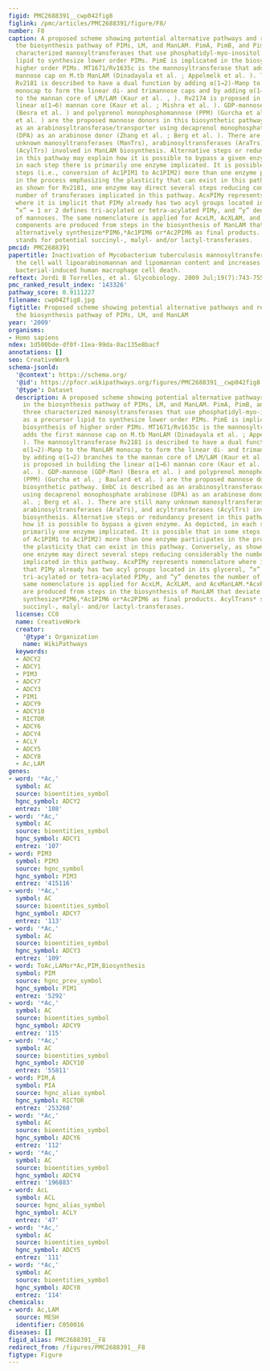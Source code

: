 ```yaml
---
figid: PMC2688391__cwp042fig8
figlink: /pmc/articles/PMC2688391/figure/F8/
number: F8
caption: A proposed scheme showing potential alternative pathways and redundancy in
  the biosynthesis pathway of PIMs, LM, and ManLAM. PimA, PimB, and PimC are three
  characterized manosyltransferases that use phosphatidyl-myo-inositol (PI) as a precursor
  lipid to synthesize lower order PIMs. PimE is implicated in the biosynthesis of
  higher order PIMs. MT1671/Rv1635c is the mannosyltransferase that adds the first
  mannose cap on M.tb ManLAM (Dinadayala et al. ; Appelmelk et al. ). The mannosyltransferase
  Rv2181 is described to have a dual function by adding α(1→2)-Manp to the ManLAM
  monocap to form the linear di- and trimannose caps and by adding α(1→2) branches
  to the mannan core of LM/LAM (Kaur et al. , ). Rv2174 is proposed in building the
  linear α(1→6) mannan core (Kaur et al. ; Mishra et al. ). GDP-mannose (GDP-Man)
  (Besra et al. ) and polyprenol monophosphomannose (PPM) (Gurcha et al. ; Baulard
  et al. ) are the proposed mannose donors in this biosynthetic pathway. EmbC is described
  as an arabinosyltransferase/transporter using decaprenol monophosphate arabinose
  (DPA) as an arabinose donor (Zhang et al. ; Berg et al. ). There are still many
  unknown manosyltransferases (ManTrs), arabinosyltransferases (AraTrs), and acyltransferases
  (AcylTrs) involved in ManLAM biosynthesis. Alternative steps or redundancy present
  in this pathway may explain how it is possible to bypass a given enzyme. As depicted,
  in each step there is primarily one enzyme implicated. It is possible that in some
  steps (i.e., conversion of Ac1PIM1 to Ac1PIM2) more than one enzyme participates
  in the process emphasizing the plasticity that can exist in this pathway. Conversely,
  as shown for Rv2181, one enzyme may direct several steps reducing considerably the
  number of transferases implicated in this pathway. AcxPIMy represents nomenclature
  where it is implicit that PIMy already has two acyl groups located in its glycerol,
  “x” = 1 or 2 defines tri-acylated or tetra-acylated PIMy, and “y” denotes the number
  of mannoses. The same nomenclature is applied for AcxLM, AcXLAM, and AcxManLAM.*AcxPIMy
  components are produced from steps in the biosynthesis of ManLAM that deviate to
  alternatively synthesize*PIM6,*Ac1PIM6 or*Ac2PIM6 as final products. AcylTrans*
  stands for potential succinyl-, malyl- and/or lactyl-transferases.
pmcid: PMC2688391
papertitle: Inactivation of Mycobacterium tuberculosis mannosyltransferase pimB reduces
  the cell wall lipoarabinomannan and lipomannan content and increases the rate of
  bacterial-induced human macrophage cell death.
reftext: Jordi B Torrelles, et al. Glycobiology. 2009 Jul;19(7):743-755.
pmc_ranked_result_index: '143326'
pathway_score: 0.9111227
filename: cwp042fig8.jpg
figtitle: Proposed scheme showing potential alternative pathways and redundancy in
  the biosynthesis pathway of PIMs, LM, and ManLAM
year: '2009'
organisms:
- Homo sapiens
ndex: 1d500bde-df0f-11ea-99da-0ac135e8bacf
annotations: []
seo: CreativeWork
schema-jsonld:
  '@context': https://schema.org/
  '@id': https://pfocr.wikipathways.org/figures/PMC2688391__cwp042fig8.html
  '@type': Dataset
  description: A proposed scheme showing potential alternative pathways and redundancy
    in the biosynthesis pathway of PIMs, LM, and ManLAM. PimA, PimB, and PimC are
    three characterized manosyltransferases that use phosphatidyl-myo-inositol (PI)
    as a precursor lipid to synthesize lower order PIMs. PimE is implicated in the
    biosynthesis of higher order PIMs. MT1671/Rv1635c is the mannosyltransferase that
    adds the first mannose cap on M.tb ManLAM (Dinadayala et al. ; Appelmelk et al.
    ). The mannosyltransferase Rv2181 is described to have a dual function by adding
    α(1→2)-Manp to the ManLAM monocap to form the linear di- and trimannose caps and
    by adding α(1→2) branches to the mannan core of LM/LAM (Kaur et al. , ). Rv2174
    is proposed in building the linear α(1→6) mannan core (Kaur et al. ; Mishra et
    al. ). GDP-mannose (GDP-Man) (Besra et al. ) and polyprenol monophosphomannose
    (PPM) (Gurcha et al. ; Baulard et al. ) are the proposed mannose donors in this
    biosynthetic pathway. EmbC is described as an arabinosyltransferase/transporter
    using decaprenol monophosphate arabinose (DPA) as an arabinose donor (Zhang et
    al. ; Berg et al. ). There are still many unknown manosyltransferases (ManTrs),
    arabinosyltransferases (AraTrs), and acyltransferases (AcylTrs) involved in ManLAM
    biosynthesis. Alternative steps or redundancy present in this pathway may explain
    how it is possible to bypass a given enzyme. As depicted, in each step there is
    primarily one enzyme implicated. It is possible that in some steps (i.e., conversion
    of Ac1PIM1 to Ac1PIM2) more than one enzyme participates in the process emphasizing
    the plasticity that can exist in this pathway. Conversely, as shown for Rv2181,
    one enzyme may direct several steps reducing considerably the number of transferases
    implicated in this pathway. AcxPIMy represents nomenclature where it is implicit
    that PIMy already has two acyl groups located in its glycerol, “x” = 1 or 2 defines
    tri-acylated or tetra-acylated PIMy, and “y” denotes the number of mannoses. The
    same nomenclature is applied for AcxLM, AcXLAM, and AcxManLAM.*AcxPIMy components
    are produced from steps in the biosynthesis of ManLAM that deviate to alternatively
    synthesize*PIM6,*Ac1PIM6 or*Ac2PIM6 as final products. AcylTrans* stands for potential
    succinyl-, malyl- and/or lactyl-transferases.
  license: CC0
  name: CreativeWork
  creator:
    '@type': Organization
    name: WikiPathways
  keywords:
  - ADCY2
  - ADCY1
  - PIM3
  - ADCY7
  - ADCY3
  - PIM1
  - ADCY9
  - ADCY10
  - RICTOR
  - ADCY6
  - ADCY4
  - ACLY
  - ADCY5
  - ADCY8
  - Ac,LAM
genes:
- word: '*Ac,'
  symbol: AC
  source: bioentities_symbol
  hgnc_symbol: ADCY2
  entrez: '108'
- word: '*Ac,'
  symbol: AC
  source: bioentities_symbol
  hgnc_symbol: ADCY1
  entrez: '107'
- word: PIM3
  symbol: PIM3
  source: hgnc_symbol
  hgnc_symbol: PIM3
  entrez: '415116'
- word: '*Ac,'
  symbol: AC
  source: bioentities_symbol
  hgnc_symbol: ADCY7
  entrez: '113'
- word: '*Ac,'
  symbol: AC
  source: bioentities_symbol
  hgnc_symbol: ADCY3
  entrez: '109'
- word: ToAc,LAMor*Ac,PIM,Biosynthesis
  symbol: PIM
  source: hgnc_prev_symbol
  hgnc_symbol: PIM1
  entrez: '5292'
- word: '*Ac,'
  symbol: AC
  source: bioentities_symbol
  hgnc_symbol: ADCY9
  entrez: '115'
- word: '*Ac,'
  symbol: AC
  source: bioentities_symbol
  hgnc_symbol: ADCY10
  entrez: '55811'
- word: PIM,A
  symbol: PIA
  source: hgnc_alias_symbol
  hgnc_symbol: RICTOR
  entrez: '253260'
- word: '*Ac,'
  symbol: AC
  source: bioentities_symbol
  hgnc_symbol: ADCY6
  entrez: '112'
- word: '*Ac,'
  symbol: AC
  source: bioentities_symbol
  hgnc_symbol: ADCY4
  entrez: '196883'
- word: AcL
  symbol: ACL
  source: hgnc_alias_symbol
  hgnc_symbol: ACLY
  entrez: '47'
- word: '*Ac,'
  symbol: AC
  source: bioentities_symbol
  hgnc_symbol: ADCY5
  entrez: '111'
- word: '*Ac,'
  symbol: AC
  source: bioentities_symbol
  hgnc_symbol: ADCY8
  entrez: '114'
chemicals:
- word: Ac,LAM
  source: MESH
  identifier: C050016
diseases: []
figid_alias: PMC2688391__F8
redirect_from: /figures/PMC2688391__F8
figtype: Figure
---
```

